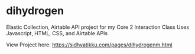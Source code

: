 # dihydrogen
 Elastic Collection, Airtable API project for my Core 2 Interaction Class
 Uses Javascript, HTML, CSS, and Airtable APIs
 
 View Project here: https://sidhyatikku.com/pages/dihydrogenm.html
 
